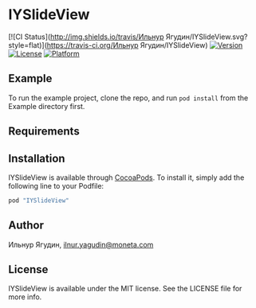# IYSlideView

[![CI Status](http://img.shields.io/travis/Ильнур Ягудин/IYSlideView.svg?style=flat)](https://travis-ci.org/Ильнур Ягудин/IYSlideView)
[![Version](https://img.shields.io/cocoapods/v/IYSlideView.svg?style=flat)](http://cocoapods.org/pods/IYSlideView)
[![License](https://img.shields.io/cocoapods/l/IYSlideView.svg?style=flat)](http://cocoapods.org/pods/IYSlideView)
[![Platform](https://img.shields.io/cocoapods/p/IYSlideView.svg?style=flat)](http://cocoapods.org/pods/IYSlideView)

## Example

To run the example project, clone the repo, and run `pod install` from the Example directory first.

## Requirements

## Installation

IYSlideView is available through [CocoaPods](http://cocoapods.org). To install
it, simply add the following line to your Podfile:

```ruby
pod "IYSlideView"
```

## Author

Ильнур Ягудин, ilnur.yagudin@moneta.com

## License

IYSlideView is available under the MIT license. See the LICENSE file for more info.
